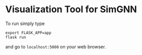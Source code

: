 # Visualization Tool for SimGNN

To run simply type

```
export FLASK_APP=app
flask run
```
and go to 
```localhost:5000``` on your web browser.
